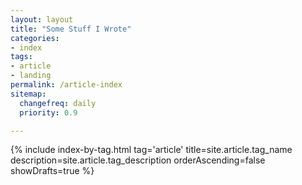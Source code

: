 ```yaml
---
layout: layout
title: "Some Stuff I Wrote"
categories:
- index
tags:
- article
- landing
permalink: /article-index
sitemap:
  changefreq: daily
  priority: 0.9

---
```


{% include index-by-tag.html tag='article' title=site.article.tag_name description=site.article.tag_description orderAscending=false showDrafts=true %}
